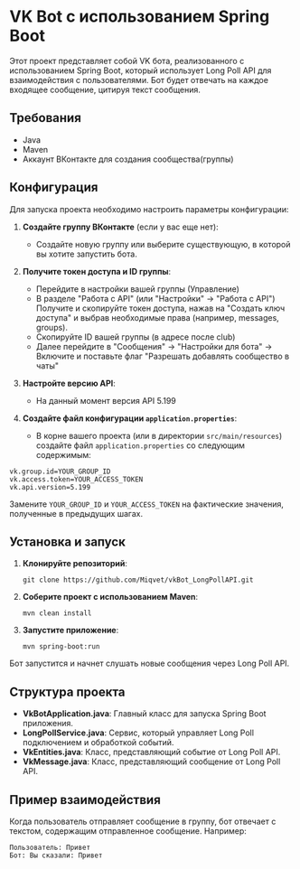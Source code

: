 # VK Bot с использованием Spring Boot

Этот проект представляет собой VK бота, реализованного с использованием Spring Boot, который использует Long Poll API для взаимодействия с пользователями. Бот будет отвечать на каждое входящее сообщение, цитируя текст сообщения.

## Требования

- Java 
- Maven 
- Аккаунт ВКонтакте для создания сообщества(группы)

## Конфигурация

Для запуска проекта необходимо настроить параметры конфигурации:

1. **Создайте группу ВКонтакте** (если у вас еще нет):
    - Создайте новую группу или выберите существующую, в которой вы хотите запустить бота.

2. **Получите токен доступа и ID группы**:
    - Перейдите в настройки вашей группы (Управление)
    - В разделе "Работа с API" (или "Настройки" -> "Работа с API") Получите и скопируйте токен доступа, нажав на "Создать ключ доступа" и выбрав необходимые права (например, messages, groups).
    - Скопируйте ID вашей группы (в адресе после club)
    - Далее перейдите в "Сообщения" -> "Настройки для бота" -> Включите и поставьте флаг "Разрешать добавлять сообщество в чаты"

3. **Настройте версию API**:
    - На данный момент версия API 5.199

4. **Создайте файл конфигурации `application.properties`**:
    - В корне вашего проекта (или в директории `src/main/resources`) создайте файл `application.properties` со следующим содержимым:

```properties
vk.group.id=YOUR_GROUP_ID
vk.access.token=YOUR_ACCESS_TOKEN
vk.api.version=5.199
```

Замените `YOUR_GROUP_ID` и `YOUR_ACCESS_TOKEN` на фактические значения, полученные в предыдущих шагах.

## Установка и запуск

1. **Клонируйте репозиторий**:
   ```
   git clone https://github.com/Miqvet/vkBot_LongPollAPI.git
   ```

2. **Соберите проект с использованием Maven**:
   ```
   mvn clean install
   ```

3. **Запустите приложение**:
   ```
   mvn spring-boot:run
   ```

Бот запустится и начнет слушать новые сообщения через Long Poll API.

## Структура проекта

- **VkBotApplication.java**: Главный класс для запуска Spring Boot приложения.
- **LongPollService.java**: Сервис, который управляет Long Poll подключением и обработкой событий.
- **VkEntities.java**: Класс, представляющий событие от Long Poll API.
- **VkMessage.java**: Класс, представляющий сообщение от Long Poll API.

## Пример взаимодействия

Когда пользователь отправляет сообщение в группу, бот отвечает с текстом, содержащим отправленное сообщение. Например:

```
Пользователь: Привет
Бот: Вы сказали: Привет
```
